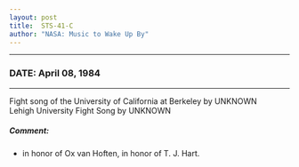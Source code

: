 ```yaml
---
layout: post
title:  STS-41-C
author: "NASA: Music to Wake Up By"
---
```


----
### DATE: April 08, 1984
----
Fight song of the University of California at Berkeley by UNKNOWN<br />Lehigh University Fight Song by UNKNOWN

##### Comment:
* in honor of Ox van Hoften,
in honor of T. J. Hart.
